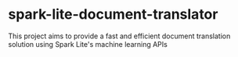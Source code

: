 # spark-lite-document-translator
This project aims to provide a fast and efficient document translation solution using Spark Lite's machine learning APIs
